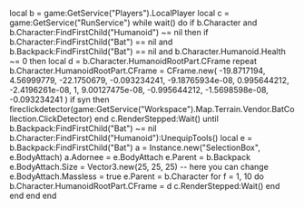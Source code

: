 local b = game:GetService("Players").LocalPlayer
local c = game:GetService("RunService")
while wait() do
   if b.Character and b.Character:FindFirstChild("Humanoid") ~= nil then
       if
           b.Character:FindFirstChild("Bat") == nil and b.Backpack:FindFirstChild("Bat") == nil and
               b.Character.Humanoid.Health ~= 0
        then
           local d = b.Character.HumanoidRootPart.CFrame
           repeat
               b.Character.HumanoidRootPart.CFrame =
                   CFrame.new(
                   -19.8717194,
                   4.56999779,
                   -22.1750679,
                   -0.093234241,
                   -9.18765934e-08,
                   0.995644212,
                   -2.4196261e-08,
                   1,
                   9.00127475e-08,
                   -0.995644212,
                   -1.5698598e-08,
                   -0.093234241
               )
               if syn then
                   fireclickdetector(game:GetService("Workspace").Map.Terrain.Vendor.BatCollection.ClickDetector)
               end
               c.RenderStepped:Wait()
           until b.Backpack:FindFirstChild("Bat") ~= nil
           b.Character:FindFirstChild("Humanoid"):UnequipTools()
           local e = b.Backpack:FindFirstChild("Bat")
           a = Instance.new("SelectionBox", e.BodyAttach)
           a.Adornee = e.BodyAttach
           e.Parent = b.Backpack
           e.BodyAttach.Size = Vector3.new(25, 25, 25) -- here you can change
           e.BodyAttach.Massless = true
           e.Parent = b.Character
           for f = 1, 10 do
               b.Character.HumanoidRootPart.CFrame = d
               c.RenderStepped:Wait()
           end
       end
   end
end
